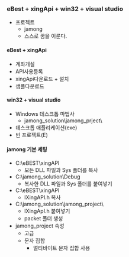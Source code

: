 ### eBest + xingApi + win32 + visual studio
- 프로젝트
  - jamong
  - 스스로 꿈을 이룬다.

#### eBest + xingApi
- 계좌개설
- API사용등록
- xingApi다운로드 + 설치
- 샘플다운로드

#### win32 + visual studio
- Windows 데스크톱 마법사
  - jamong_solution\jamong_prject\ 
- 데스크톱 애플리케이션(exe)
- 빈 프로젝트(E)

#### jamong 기본 세팅
- C:\eBEST\xingAPI
  - 모든 DLL 파일과 Sys 폴더를 복사
- C:\jamong_solution\Debug
  - 복사한 DLL 파일과 Sys 폴더를 붙여넣기
- C:\eBEST\xingAPI
  - IXingAPI.h 복사
- C:\jamong_solution\jamong_project\
  - IXingApI.h 붙여넣기
  - packet 폴더 생성
- jamong_project 속성
  - 고급
  - 문자 집합
    - 멀티바이트 문자 집합 사용
